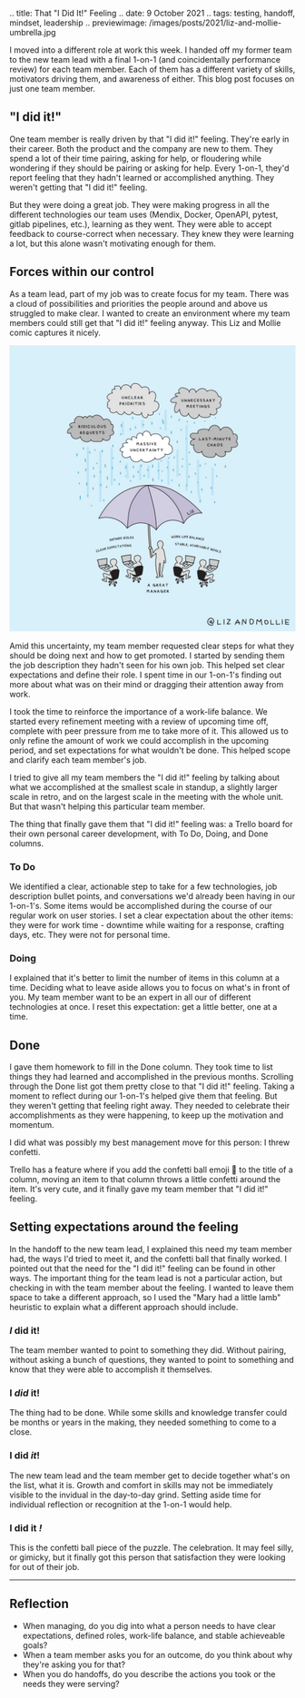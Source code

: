 .. title: That "I Did It!" Feeling
.. date: 9 October 2021
.. tags: testing, handoff, mindset, leadership
.. previewimage: /images/posts/2021/liz-and-mollie-umbrella.jpg

I moved into a different role at work this week. I handed off my former team to the new team lead with a final 1-on-1 (and coincidentally performance review) for each team member. Each of them has a different variety of skills, motivators driving them, and awareness of either. This blog post focuses on just one team member. 

## "I did it!"

One team member is really driven by that "I did it!" feeling. They're early in their career. Both the product and the company are new to them. They spend a lot of their time pairing, asking for help, or floudering while wondering if they should be pairing or asking for help. Every 1-on-1, they'd report feeling that they hadn't learned or accomplished anything. They weren't getting that "I did it!" feeling.

But they were doing a great job. They were making progress in all the different technologies our team uses (Mendix, Docker, OpenAPI, pytest, gitlab pipelines, etc.), learning as they went. They were able to accept feedback to course-correct when necessary. They knew they were learning a lot, but this alone wasn't motivating enough for them.

## Forces within our control

As a team lead, part of my job was to create focus for my team. There was a cloud of possibilities and priorities the people around and above us struggled to make clear. I wanted to create an environment where my team members could still get that "I did it!" feeling anyway. This Liz and Mollie comic captures it nicely. 

![A great manager holds umbrella to protect team from ridiculous requests, unclear priorities, massive uncertainty, unneccessary meetings, last-minute chaos; and foster clear expectations, defined roles, work-life balance, stable achieveable goals](/images/posts/2021/liz-and-mollie-umbrella.jpg "@lizandmollie")

Amid this uncertainty, my team member requested  clear steps for what they should be doing next and how to get promoted. I started by sending them the job description they hadn't seen for his own job. This helped set clear expectations and define their role. I spent time in our 1-on-1's finding out more about what was on their mind or dragging their attention away from work. 

I took the time to reinforce the importance of a work-life balance. We started every refinement meeting with a review of upcoming time off, complete with peer pressure from me to take more of it. This allowed us to only refine the amount of work we could accomplish in the upcoming period, and set expectations for what wouldn't be done. This helped scope and clarify each team member's job. 

I tried to give all my team members the "I did it!" feeling by talking about what we accomplished at the smallest scale in standup, a slightly larger scale in retro, and on the largest scale in the meeting with the whole unit. But that wasn't helping this particular team member. 

The thing that finally gave them that "I did it!" feeling was: a Trello board for their own personal career development, with To Do, Doing, and Done columns. 

### To Do 

We identified a clear, actionable step to take for a few technologies, job description bullet points, and conversations we'd already been having in our 1-on-1's. Some items would be accomplished during the course of our regular work on user stories. I set a clear expectation about the other items: they were for work time - downtime while waiting for a response, crafting days, etc. They were not for personal time.

### Doing

I explained that it's better to limit the number of items in this column at a time. Deciding what to leave aside allows you to focus on what's in front of you. My team member want to be an expert in all our of different technologies at once. I reset this expectation: get a little better, one at a time.

## Done

I gave them homework to fill in the Done column. They took time to list things they had learned and accomplished in the previous months. Scrolling through the Done list got them pretty close to that "I did it!" feeling. Taking a moment to reflect during our 1-on-1's helped give them that feeling. But they weren't getting that feeling right away. They needed to celebrate their accomplishments as they were happening, to keep up the motivation and momentum. 

I did what was possibly my best management move for this person: I threw confetti.

Trello has a feature where if you add the confetti ball emoji 🎊 to the title of a column, moving an item to that column throws a little confetti around the item. It's very cute, and it finally gave my team member that "I did it!" feeling. 

## Setting expectations around the feeling

In the handoff to the new team lead, I explained this need my team member had, the ways I'd tried to meet it, and the confetti ball that finally worked. I pointed out that the need for the "I did it!" feeling can be found in other ways. The important thing for the team lead is not a particular action, but checking in with the team member about the feeling. I wanted to leave them space to take a different approach, so I used the "Mary had a little lamb" heuristic to explain what a different approach should include. 

### *I* did it!

The team member wanted to point to something they did. Without pairing, without asking a bunch of questions, they wanted to point to something and know that they were able to accomplish it themselves. 

### I *did* it!

The thing had to be done. While some skills and knowledge transfer could be months or years in the making, they needed something to come to a close. 

### I did *it*! 

The new team lead and the team member get to decide together what's on the list, what it is. Growth and comfort in skills may not be immediately visible to the invidual in the day-to-day grind. Setting aside time for individual reflection or recognition at the 1-on-1 would help. 

### I did it *!* 

This is the confetti ball piece of the puzzle. The celebration. It may feel silly, or gimicky, but it finally got this person that satisfaction they were looking for out of their job. 

---

## Reflection

- When managing, do you dig into what a person needs to have clear expectations, defined roles, work-life balance, and stable achieveable goals?
- When a team member asks you for an outcome, do you think about why they're asking you for that? 
- When you do handoffs, do you describe the actions you took or the needs they were serving? 